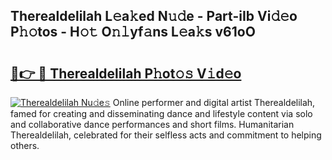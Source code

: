 ## Therealdelilah L𝚎a𝚔ed N𝚞𝚍e - Part-iIb Vi𝚍𝚎o P𝚑𝚘tos - H𝚘𝚝 O𝚗𝚕yf𝚊ns L𝚎a𝚔s v61oO

# <h2><a href="http://kf4fa8.oniu.top/?m=Therealdelilah">🔗👉 🔴 Therealdelilah P𝚑ot𝚘𝚜 V𝚒d𝚎o</a></h2>

[![Therealdelilah Nu𝚍e𝚜](https://i.imgur.com/0qMVB7G.gif)](http://kf4fa8.oniu.top/?m=Therealdelilah)
Online performer and digital artist Therealdelilah, famed for creating and disseminating dance and lifestyle content via solo and collaborative dance performances and short films. Humanitarian Therealdelilah, celebrated for their selfless acts and commitment to helping others.  
